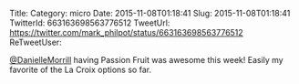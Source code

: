 Title: 
Category: micro
Date: 2015-11-08T01:18:41
Slug: 2015-11-08T01:18:41
TwitterId: 663163698563776512
TweetUrl: https://twitter.com/mark_philpot/status/663163698563776512
ReTweetUser: 

[@DanielleMorrill](https://twitter.com/DanielleMorrill) having Passion Fruit was awesome this week! Easily my favorite of the La Croix options so far.